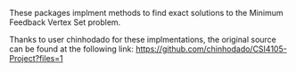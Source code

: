 These packages implment methods to find exact solutions to the Minimum Feedback Vertex Set problem.

Thanks to user chinhodado for these implmentations, the original source can be found at the following link:
https://github.com/chinhodado/CSI4105-Project?files=1
